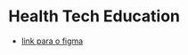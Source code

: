 # Health Tech Education

- [link para o figma](https://www.figma.com/file/AeNQPB0hdNSJpdT4FRSoAw/Projeto-Mam%C3%A3e-Coruja?node-id=0%3A1)
